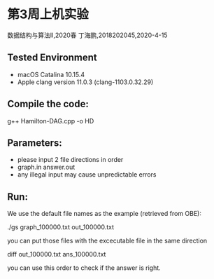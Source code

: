 # 第3周上机实验

数据结构与算法II,2020春
丁海鹏,2018202045,2020-4-15


## Tested Environment
- macOS Catalina 10.15.4
- Apple clang version 11.0.3 (clang-1103.0.32.29)


## Compile the code:
g++  Hamilton-DAG.cpp -o HD


## Parameters:
- please input 2 file directions in order
- graph.in answer.out
- any illegal input may cause unpredictable errors


## Run:
We use the default file names as the example (retrieved from OBE):

./gs graph_100000.txt out_100000.txt

you can put those files with the excecutable file in the same direction

diff out_100000.txt ans_100000.txt

you can use this order to check if the answer is right.

